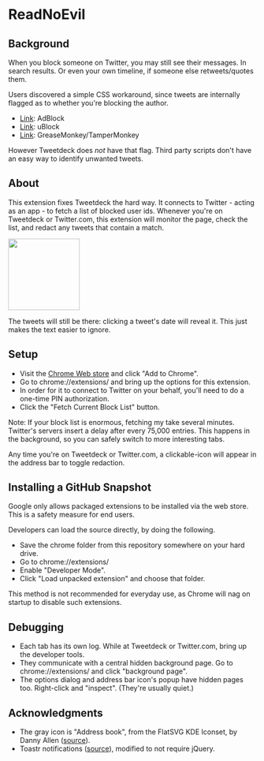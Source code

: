 ReadNoEvil
==========

Background
----------

When you block someone on Twitter, you may still see their messages. In search results. Or even your own timeline, if someone else retweets/quotes them.

Users discovered a simple CSS workaround, since tweets are internally flagged as to whether you're blocking the author.

* [Link](http://blog.randi.io/2016/01/13/hiding-blocked-users-from-twitter-search/): AdBlock
* [Link](https://twitter.com/cdaveross/status/687547100947550208): uBlock
* [Link](https://gist.github.com/CrystalDave/2b11c05c87005cc0f29c): GreaseMonkey/TamperMonkey

However Tweetdeck does *not* have that flag. Third party scripts don't have an easy way to identify unwanted tweets.


About
-----

This extension fixes Tweetdeck the hard way. It connects to Twitter - acting as an app - to fetch a list of blocked user ids. Whenever you're on Tweetdeck or Twitter.com, this extension will monitor the page, check the list, and redact any tweets that contain a match.

<a href="https://raw.github.com/Vhati/ReadNoEvil/master/images/screenshot01.png"><img src="https://raw.github.com/Vhati/ReadNoEvil/master/images/screenshot01.png" width="145px" height="auto" /></a>

The tweets will still be there: clicking a tweet's date will reveal it. This just makes the text easier to ignore.


Setup
-----

* Visit the [Chrome Web store](https://chrome.google.com/webstore/detail/readnoevil/acjbpdejcmhfhnfjbijokkjopiogkfim) and click "Add to Chrome".
* Go to chrome://extensions/ and bring up the options for this extension.
* In order for it to connect to Twitter on your behalf, you'll need to do a one-time PIN authorization.
* Click the "Fetch Current Block List" button.

Note: If your block list is enormous, fetching my take several minutes. Twitter's servers insert a delay after every 75,000 entries. This happens in the background, so you can safely switch to more interesting tabs.

Any time you're on Tweetdeck or Twitter.com, a clickable-icon will appear in the address bar to toggle redaction.


Installing a GitHub Snapshot
----------------------------

Google only allows packaged extensions to be installed via the web store. This is a safety measure for end users.

Developers can load the source directly, by doing the following.

* Save the chrome folder from this repository somewhere on your hard drive.
* Go to chrome://extensions/
* Enable "Developer Mode".
* Click "Load unpacked extension" and choose that folder.

This method is not recommended for everyday use, as Chrome will nag on startup to disable such extensions.


Debugging
---------

* Each tab has its own log. While at Tweetdeck or Twitter.com, bring up the developer tools.
* They communicate with a central hidden background page. Go to chrome://extensions/ and click "background page".
* The options dialog and address bar icon's popup have hidden pages too. Right-click and "inspect". (They're usually quiet.)


Acknowledgments
---------------

* The gray icon is "Address book", from the FlatSVG KDE Iconset, by Danny Allen ([source](http://kde-look.org/content/show.php/FlatSVG?content=17158)).
* Toastr notifications ([source](https://github.com/CodeSeven/toastr)), modified to not require jQuery.
